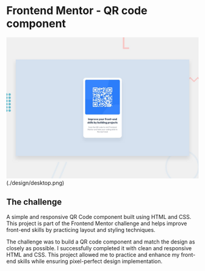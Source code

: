# Frontend Mentor - QR code component

![Design preview for the QR code component coding challenge](./preview.jpg)
(./design/desktop.png)

## The challenge

A simple and responsive QR Code component built using HTML and CSS. This project is part of the Frontend Mentor challenge and helps improve front-end skills by practicing layout and styling techniques.

The challenge was to build a QR code component and match the design as closely as possible. I successfully completed it with clean and responsive HTML and CSS. This project allowed me to practice and enhance my front-end skills while ensuring pixel-perfect design implementation.
